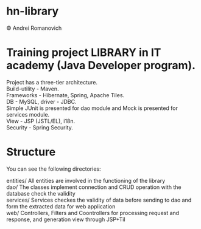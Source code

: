 # hn-library
© Andrei Romanovich

# Training project LIBRARY in IT academy (Java Developer program).<br/>
Project has a three-tier architecture.<br/>
Build-utility - Maven.<br/>
Frameworks - Hibernate, Spring, Apache Tiles.<br/>
DB - MySQL, driver - JDBC.<br/>
Simple JUnit is presented for dao module and Mock is presented for services module.<br/>
View - JSP (JSTL/EL), i18n.<br/>
Security - Spring Security.<br/>
# Structure
You can see the following directories:

  entities/      All entities are involved in the functioning of the library<br/>
  dao/           The classes implement connection and CRUD operation with the database check the validity<br/>
  services/      Services checkes the validity of data before sending to dao and form the extracted data for web application<br/>
  web/           Controllers, Filters and Coontrollers for processing request and response, and generation view through JSP+Til<br/>
